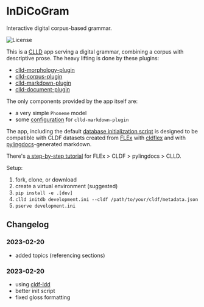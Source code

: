 # InDiCoGram

Interactive digital corpus-based grammar.

![License](https://img.shields.io/github/license/fmatter/indicogram)

This is a [CLLD](https://clld.org/) app serving a digital grammar, combining a corpus with descriptive prose.
The heavy lifting is done by these plugins:

* [clld-morphology-plugin](https://github.com/fmatter/clld-morphology-plugin)
* [clld-corpus-plugin](https://github.com/fmatter/clld-corpus-plugin)
* [clld-markdown-plugin](https://github.com/clld/clld-markdown-plugin)
* [clld-document-plugin](https://github.com/fmatter/clld-document-plugin)

The only components provided by the app itself are:

* a very simple `Phoneme` model
* some [configuration](indicogram/__init__.py) for `clld-markdown-plugin`

The app, including the default [database initialization script](indicogram/scripts/initializedb.py) is designed to be compatible with CLDF datasets created from [FLEx](https://software.sil.org/fieldworks/) with [cldflex](https://github.com/fmatter/cldflex) and with [pylingdocs](https://pylingdocs.readthedocs.io)-generated markdown.

There's [a step-by-step tutorial](https://github.com/fmatter/flex-grammar-tutorial) for FLEx > CLDF > pylingdocs > CLLD.

Setup:

1. fork, clone, or download
2. create a virtual environment (suggested)
3. `pip install -e .[dev]`
4. `clld initdb development.ini --cldf /path/to/your/cldf/metadata.json`
5. `pserve development.ini`

## Changelog

### 2023-02-20
* added topics (referencing sections)

### 2023-02-20
* using [cldf-ldd](https://pypi.org/project/cldf-ldd/)
* better init script
* fixed gloss formatting